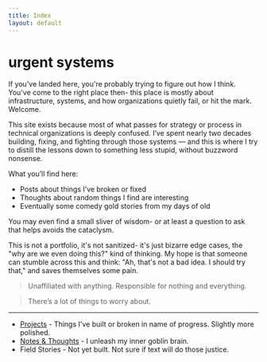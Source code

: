 ```yaml
---
title: Index
layout: default
---
```

# urgent systems

If you've landed here, you're probably trying to figure out how I think.
You've come to the right place then- this place is mostly about infrastructure, 
systems, and how organizations quietly fail, or hit the mark. Welcome.

This site exists because most of what passes for strategy or 
process in technical organizations is deeply confused. I’ve spent
 nearly two decades building, fixing, and fighting through those 
 systems — and this is where I try to distill the lessons down to
  something less stupid, without buzzword nonsense.

What you’ll find here:
- Posts about things I’ve broken or fixed
- Thoughts about random things I find are interesting
- Eventually some comedy gold stories from my days of old

You may even find a small sliver of wisdom- or at least a question
to ask that helps avoids the cataclysm.

This is not a portfolio, it's not sanitized- it's just bizarre 
edge cases, the "why are we even doing this?" kind of thinking.
My hope is that someone can stumble across this and think:
"Ah, that's not a bad idea. I should try that," and saves
themselves some pain.

> Unaffiliated with anything. Responsible for nothing and everything.

> There’s a lot of things to worry about.

---
- [Projects](/projects/) - Things I've built or broken in name of progress. Slightly more polished.
- [Notes & Thoughts](/notes/) - I unleash my inner goblin brain.
- Field Stories - Not yet built. Not sure if text will do those justice.
